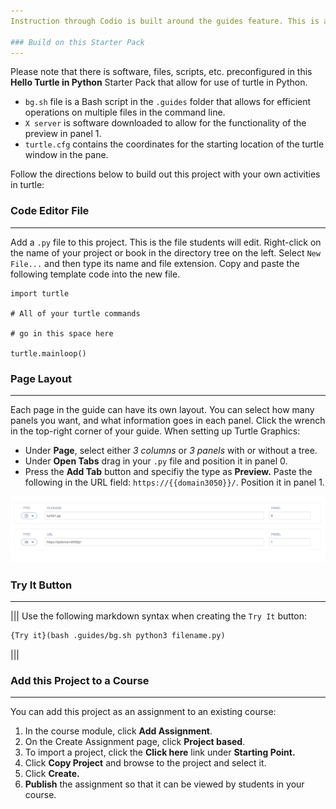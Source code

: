 ```yaml
---
Instruction through Codio is built around the guides feature. This is a brief description on how the demo on the previous page was built. Please see the [**documentation**](https://docs.codio.com/authoring.html) for more information about content authoring with guides.

### Build on this Starter Pack
---
```

Please note that there is software, files, scripts, etc. preconfigured in this **Hello Turtle in Python** Starter Pack that allow for use of turtle in Python.   

* `bg.sh` file is a Bash script in the `.guides` folder that allows for efficient operations on multiple files in the command line. 
* `X server` is software downloaded to allow for the functionality of the preview in panel 1.
* `turtle.cfg` contains the coordinates for the starting location of the turtle window in the pane.

Follow the directions below to build out this project with your own activities in turtle:

### Code Editor File
---
Add a `.py` file to this project. This is the file students will edit. Right-click on the name of your project or book in the directory tree on the left. Select `New File...` and then type its name and file extension. Copy and paste the following template code into the new file.

```
import turtle

# All of your turtle commands

# go in this space here

turtle.mainloop()
```

### Page Layout
---
Each page in the guide can have its own layout. You can select how many panels you want, and what information goes in each panel. Click the wrench in the top-right corner of your guide. When setting up Turtle Graphics:
* Under **Page**, select either *3 columns* or *3 panels* with or without a tree.
* Under **Open Tabs** drag in your `.py` file and position it in panel 0. 
* Press the **Add Tab** button and specifiy the type as **Preview.** Paste the following in the URL field: `https://{{domain3050}}/`. Position it in panel 1. 

![Open Tabs](.guides/img/opentabslayout.png)

### Try It Button
---
|||
Use the following markdown syntax when creating the `Try It` button:

```markdown
{Try it}(bash .guides/bg.sh python3 filename.py)
```
|||

### Add this Project to a Course
---
You can add this project as an assignment to an existing course:

1. In the course module, click **Add Assignment**.
2. On the Create Assignment page, click **Project based**.
3. To import a project, click the **Click here** link under **Starting Point.** 
4. Click **Copy Project** and browse to the project and select it.
5. Click **Create.**
6. **Publish** the assignment so that it can be viewed by students in your course.